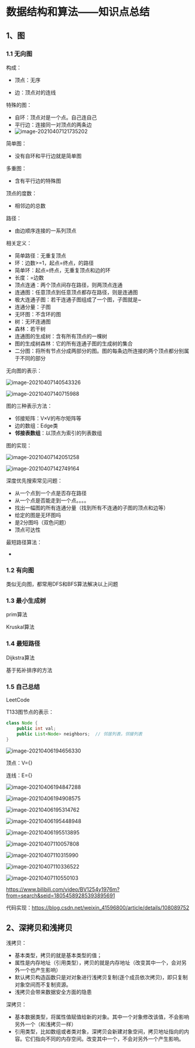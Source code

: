 # 数据结构和算法——知识点总结

## 1、图

### 1.1 无向图

构成：

- 顶点：无序

- 边：顶点对的连线

特殊的图：

- 自环：顶点对是一个点。自己连自己
- 平行边：连接同一对顶点的两条边
- ![image-20210407121735202](img/image-20210407121735202.png)

简单图：

- 没有自环和平行边就是简单图

多重图：

- 含有平行边的特殊图

顶点的度数：

- 相邻边的总数

路径：

- 由边顺序连接的一系列顶点

相关定义：

- 简单路径：无重复顶点
- 环：边数>=1，起点=终点，的路径
- 简单环：起点=终点，无重复顶点和边的环
- 长度：=边数
- 顶点连通：两个顶点间存在路径，则两顶点连通
- 连通图：任意顶点到任意顶点都存在路径，则是连通图
- 极大连通子图：若干连通子图组成了一个图，子图就是~
- 连通分量：子图
- 无环图：不含环的图
- 树：无环连通图
- 森林：若干树
- 连通图的生成树：含有所有顶点的一棵树
- 图的生成树森林：它的所有连通子图的生成树的集合
- 二分图：将所有节点分成两部分的图。图的每条边所连接的两个顶点都分别属于不同的部分

无向图的表示：

![image-20210407140543326](img/image-20210407140543326.png)

![image-20210407140715988](img/image-20210407140715988.png)

图的三种表示方法：

- 邻接矩阵：V×V的布尔矩阵等
- 边的数组：Edge类
- **邻接表数组**：以顶点为索引的列表数组

图的实现：

![image-20210407142051258](img/image-20210407142051258.png)

![image-20210407142749164](img/image-20210407142749164.png)

深度优先搜索常见问题：

- 从一个点到一个点是否存在路径
- 从一个点是否能走到一个点。。。。
- 找出一幅图的所有连通分量（找到所有不连通的子图的顶点和边等）
- 给定的图是无环图吗
- 是2分图吗（双色问题）
- 顶点可达性

最短路径算法：

- 



### 1.2 有向图

类似无向图，都常用DFS和BFS算法解决以上问题



### 1.3 最小生成树

prim算法

Kruskal算法



### 1.4 最短路径

Dijkstra算法

基于拓补排序的方法





### 1.5 自己总结

LeetCode

T133图节点的表示：

```java
class Node {
    public int val;
    public List<Node> neighbors;  // 邻居列表，邻接列表
}
```







![image-20210406194656330](img/image-20210406194656330.png)

顶点：V={}

连线：E={}

![image-20210406194847288](img/image-20210406194847288.png)

![image-20210406194908575](img/image-20210406194908575.png)

![image-20210406195314762](img/image-20210406195314762.png)

![image-20210406195448948](img/image-20210406195448948.png)

 

![image-20210406195513895](img/image-20210406195513895.png)

![image-20210407110057808](img/image-20210407110057808.png)





![image-20210407110315990](img/image-20210407110315990.png)

![image-20210407110336522](img/image-20210407110336522.png)



![image-20210407110550103](img/image-20210407110550103.png)

https://www.bilibili.com/video/BV1254y1976m?from=search&seid=18054589285393895691

代码实现：https://blog.csdn.net/weixin_41596800/article/details/108089752







## 2、深拷贝和浅拷贝

浅拷贝：

- 基本类型，拷贝的就是基本类型的值；
- 属性是内存地址（引用类型），拷贝的就是内存地址（改变其中一个，会对另外一个也产生影响）
- 默认拷贝构造函数只是对对象进行浅拷贝复制(逐个成员依次拷贝)，即只复制对象空间而不复制资源。
- 浅拷贝会带来数据安全方面的隐患

深拷贝：

- 基本数据类型，将属性值赋值给新的对象。其中一个对象修改该值，不会影响另外一个（和浅拷贝一样）
- 引用类型，比如数组或者类对象，深拷贝会新建对象空间，拷贝地址指向的内容。它们指向不同的内存空间。改变其中一个，不会对另外一个产生影响。

